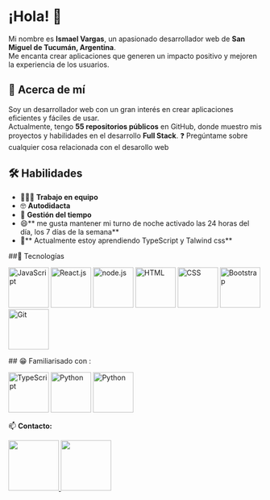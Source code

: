 # ¡Hola! 👋  
Mi nombre es **Ismael Vargas**, un apasionado desarrollador web de **San Miguel de Tucumán, Argentina**.  
Me encanta crear aplicaciones que generen un impacto positivo y mejoren la experiencia de los usuarios.  

## 📌 Acerca de mí  
Soy un desarrollador web con un gran interés en crear aplicaciones eficientes y fáciles de usar.  
Actualmente, tengo **55 repositorios públicos** en GitHub, donde muestro mis proyectos y habilidades en el desarrollo **Full Stack**.
❓ Pregúntame sobre cualquier cosa relacionada con el desarollo web

## 🛠️ Habilidades  
- 👨🏽‍💻 **Trabajo en equipo**  
- 🤓 **Autodidacta**  
- 🙂 **Gestión del tiempo**
- 😄** me gusta mantener mi turno de noche activado las 24 horas del día, los 7 días de la semana**
- 🧐** Actualmente estoy aprendiendo TypeScript y Talwind css**

##🚀 Tecnologías 

<p >
  <img src="https://profilinator.rishav.dev/skills-assets/javascript-original.svg" alt="JavaScript" width="80px"/>
  <img src="https://profilinator.rishav.dev/skills-assets/react-original-wordmark.svg" alt="React.js" width="80px"/>
    <img src="https://camo.githubusercontent.com/9fe2e7edf533287df14c1fe5025f1bdefb0cd4d835c4f9be09bb4b7fdf9a6209/68747470733a2f2f70726f66696c696e61746f722e7269736861762e6465762f736b696c6c732d6173736574732f6e6f64656a732d6f726967696e616c2d776f72646d61726b2e737667" alt="node.js" width="80px"/>
  <img src="https://profilinator.rishav.dev/skills-assets/html5-original-wordmark.svg" alt="HTML" width="80px"/>
  <img src="https://profilinator.rishav.dev/skills-assets/css3-original-wordmark.svg" alt="CSS" width="80px"/>
  <img src="https://profilinator.rishav.dev/skills-assets/bootstrap-plain.svg" alt="Bootstrap" width="80px"/>
  <img src="https://profilinator.rishav.dev/skills-assets/git-scm-icon.svg" alt="Git" width="80px"/>
</p>
## 😁 Familiarisado con :
<p>
  <img src="https://camo.githubusercontent.com/405525dbbd6a7d294daac1e8d7854f67b776d254ce3156010739a49c58983d50/68747470733a2f2f70726f66696c696e61746f722e7269736861762e6465762f736b696c6c732d6173736574732f747970657363726970742d6f726967696e616c2e737667" alt="TypeScript" width="80px"/>
   <img src="https://camo.githubusercontent.com/157855944afc6e6656810c9e0002ab5b4a82b66b0e404aa2a5a3af7f7a0b4542/68747470733a2f2f70726f66696c696e61746f722e7269736861762e6465762f736b696c6c732d6173736574732f707974686f6e2d6f726967696e616c2e737667" alt="Python" width="80px"/>
     <img src="https://tse1.mm.bing.net/th?id=OIP.3Slw0SehxPBEnPmaoZ3i-wHaEc&pid=Api&P=0&h=180" alt="Python" width="80px"/>
</p>

📫 **Contacto:**  
<p>
  <a href="https://www.linkedin.com/in/ismael-jose-vargas-221118351/">
     <img src="https://camo.githubusercontent.com/05a93bdb893b4febd59cb728f7284c9f3cd50528eca63bdc6d57627fe244ca5e/68747470733a2f2f696d672e736869656c64732e696f2f62616467652f6c696e6b6564696e2d2532333145373742352e7376673f267374796c653d666f722d7468652d6261646765266c6f676f3d6c696e6b6564696e266c6f676f436f6c6f723d7768697465" alt="" width="100px">
</a    

<a href="https://web.facebook.com/profile.php?id=100078639601621">
     <img src="https://camo.githubusercontent.com/4a07660ce3c823d11dd535d7688a0ea22a4fe8f8bf115949b8d0a903765d7aea/68747470733a2f2f696d672e736869656c64732e696f2f62616467652f66616365626f6f6b2d2532333245383746422e7376673f267374796c653d666f722d7468652d6261646765266c6f676f3d66616365626f6f6b266c6f676f436f6c6f723d7768697465" alt="" width="100px">
</a>
   
</p>



